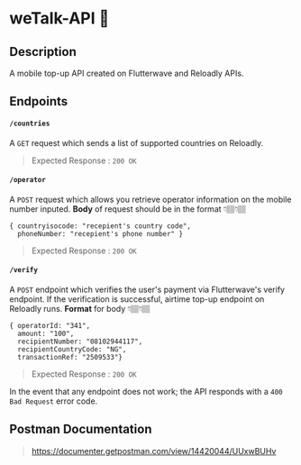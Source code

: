 # weTalk-API 📲

## Description
A mobile top-up API created on Flutterwave and Reloadly APIs.


## Endpoints
#### `/countries`
 A `GET` request which sends a list of supported countries on Reloadly.
 
 > Expected Response : `200 OK`

#### `/operator`
 A `POST` request which allows you retrieve operator information on the mobile number inputed.
__Body__ of request should be in the format 👇🏽👇🏽

```
{ countryisocode: "recepient's country code",
  phoneNumber: "recepient's phone number" }
```
> Expected Response : `200 OK`
   


#### `/verify`
A `POST` endpoint which verifies the user's payment via Flutterwave's verify endpoint. If the verification is successful, airtime top-up endpoint on Reloadly runs.
__Format__ for body 👇🏽👇🏽
```
{ operatorId: "341",
  amount: "100",
  recipientNumber: "08102944117",
  recipientCountryCode: "NG",
  transactionRef: "2509533"}
```
> Expected Response : `200 OK`

In the event that any endpoint does not work; the API responds with a `400 Bad Request` error code.


## Postman Documentation
> https://documenter.getpostman.com/view/14420044/UUxwBUHv
